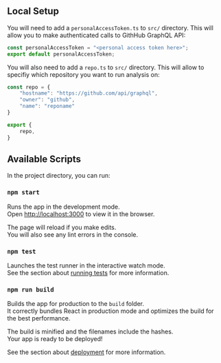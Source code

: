 ## Local Setup

You will need to add a `personalAccessToken.ts` to `src/` directory. This will allow you to make authenticated calls to GithHub GraphQL API:

```jsx
const personalAccessToken = "<personal access token here>";
export default personalAccessToken;
```

You will also need to add a `repo.ts` to `src/` directory. This will allow to specifiy which repository you want to run analysis on:

```jsx
const repo = {
    "hostname": "https://github.com/api/graphql",
    "owner": "github",
    "name": "reponame"
}

export {
    repo,
}
```

## Available Scripts

In the project directory, you can run:

### `npm start`

Runs the app in the development mode.\
Open [http://localhost:3000](http://localhost:3000) to view it in the browser.

The page will reload if you make edits.\
You will also see any lint errors in the console.

### `npm test`

Launches the test runner in the interactive watch mode.\
See the section about [running tests](https://facebook.github.io/create-react-app/docs/running-tests) for more information.

### `npm run build`

Builds the app for production to the `build` folder.\
It correctly bundles React in production mode and optimizes the build for the best performance.

The build is minified and the filenames include the hashes.\
Your app is ready to be deployed!

See the section about [deployment](https://facebook.github.io/create-react-app/docs/deployment) for more information.
